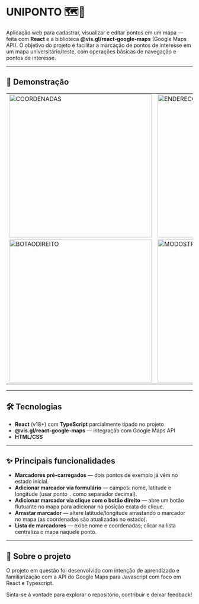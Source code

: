 # UNIPONTO 🗺️📍

Aplicação web para cadastrar, visualizar e editar pontos em um mapa — feita com **React** e a biblioteca **@vis.gl/react-google-maps** (Google Maps API). O objetivo do projeto é facilitar a marcação de pontos de interesse em um mapa universitário/teste, com operações básicas de navegação e pontos de interesse.

---

## 🔎 Demonstração
<table>
  <tr>
    <td><img src="https://github.com/user-attachments/assets/4b8a5a70-551a-4316-853b-54283aa8a12f" alt="COORDENADAS" width="385" /></td>
    <td><img src="https://github.com/user-attachments/assets/ee1d936e-da10-4560-8973-2e3006b114e8" alt="ENDERECO" width="385" /></td>
  </tr>
  <tr>
    <td><img src="https://github.com/user-attachments/assets/e3cc1a3f-d5f3-4c17-94be-8665754fb442" alt="BOTAODIREITO" width="385" /></td>
    <td><img src="https://github.com/user-attachments/assets/966de257-6cc3-4694-a682-339bc4878f5d" alt="MODOSTREET" width="385" /></td>
  </tr>
</table>

---

## 🛠 Tecnologias

- **React** (v18+) com **TypeScript** parcialmente tipado no projeto
- **@vis.gl/react-google-maps** — integração com Google Maps API
- **HTML/CSS**

---

## ✨ Principais funcionalidades

- **Marcadores pré-carregados** — dois pontos de exemplo já vêm no estado inicial.
- **Adicionar marcador via formulário** — campos: nome, latitude e longitude (usar ponto `.` como separador decimal).
- **Adicionar marcador via clique com o botão direito** — abre um botão flutuante no mapa para adicionar na posição exata do clique.
- **Arrastar marcador** — altere latitude/longitude arrastando o marcador no mapa (as coordenadas são atualizadas no estado).
- **Lista de marcadores** — exibe nome e coordenadas; clicar na lista centraliza o mapa naquele ponto.

---

## 📝 Sobre o projeto

O projeto em questão foi desenvolvido com intenção de aprendizado e familiarização com a API do Google Maps para Javascript com foco em React e Typescript.

Sinta-se à vontade para explorar o repositório, contribuir e deixar feedback!
